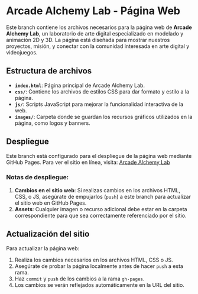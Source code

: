 # Arcade Alchemy Lab - Página Web

Este branch contiene los archivos necesarios para la página web de **Arcade Alchemy Lab**, un laboratorio de arte digital especializado en modelado y animación 2D y 3D. La página está diseñada para mostrar nuestros proyectos, misión, y conectar con la comunidad interesada en arte digital y videojuegos.

## Estructura de archivos

- **`index.html`**: Página principal de Arcade Alchemy Lab.
- **`css/`**: Contiene los archivos de estilos CSS para dar formato y estilo a la página.
- **`js/`**: Scripts JavaScript para mejorar la funcionalidad interactiva de la web.
- **`images/`**: Carpeta donde se guardan los recursos gráficos utilizados en la página, como logos y banners.

## Despliegue

Este branch está configurado para el despliegue de la página web mediante GitHub Pages. Para ver el sitio en línea, visita: [Arcade Alchemy Lab](https://tu-usuario.github.io/tu-repositorio)

### Notas de despliegue:

1. **Cambios en el sitio web**: Si realizas cambios en los archivos HTML, CSS, o JS, asegúrate de empujarlos (`push`) a este branch para actualizar el sitio web en GitHub Pages.
2. **Assets**: Cualquier imagen o recurso adicional debe estar en la carpeta correspondiente para que sea correctamente referenciado por el sitio.

## Actualización del sitio

Para actualizar la página web:

1. Realiza los cambios necesarios en los archivos HTML, CSS o JS.
2. Asegúrate de probar la página localmente antes de hacer `push` a esta rama.
3. Haz `commit` y `push` de los cambios a la rama `gh-pages`.
4. Los cambios se verán reflejados automáticamente en la URL del sitio.
